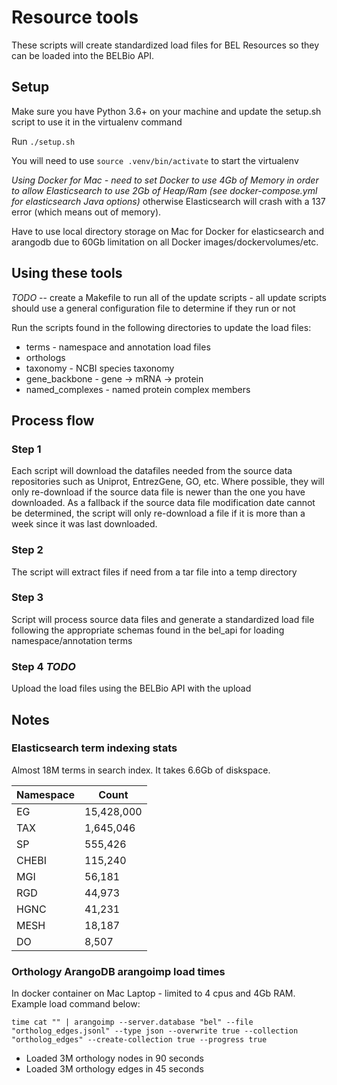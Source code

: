 # Resource tools

These scripts will create standardized load files for BEL Resources so they can be loaded into the BELBio API.

## Setup

Make sure you have Python 3.6+ on your machine and update the setup.sh script to use it
in the virtualenv command

Run `./setup.sh`

You will need to use `source .venv/bin/activate` to start the virtualenv

*Using Docker for Mac - need to set Docker to use 4Gb of Memory in order to allow
Elasticsearch to use 2Gb of Heap/Ram (see docker-compose.yml for elasticsearch Java options)*
otherwise Elasticsearch will crash with a 137 error (which means out of memory).

Have to use local directory storage on Mac for Docker for elasticsearch and arangodb
due to 60Gb limitation on all Docker images/dockervolumes/etc.

## Using these tools

*TODO* -- create a Makefile to run all of the update scripts - all update scripts
should use a general configuration file to determine if they run or not

Run the scripts found in the following directories to update the load files:

* terms - namespace and annotation load files
* orthologs
* taxonomy - NCBI species taxonomy
* gene_backbone - gene -> mRNA -> protein
* named_complexes - named protein complex members

## Process flow

### Step 1
Each script will download the datafiles needed from the source data repositories such as Uniprot, EntrezGene, GO, etc. Where possible, they will only re-download if the source data file is newer than the one you have downloaded. As a fallback if the source data file modification date cannot be determined, the script will only re-download a file if it is more than a week since it was last downloaded.

### Step 2
The script will extract files if need from a tar file into a temp directory

### Step 3
Script will process source data files and generate a standardized load file following the appropriate schemas found in the bel_api for loading namespace/annotation terms

### Step 4  *TODO*
Upload the load files using the BELBio API with the upload

## Notes

### Elasticsearch term indexing stats

Almost 18M terms in search index.  It takes 6.6Gb of diskspace.

| Namespace  | Count      |
| ---------- | ---------- |
| EG | 15,428,000 |
| TAX | 1,645,046 |
| SP | 555,426 |
| CHEBI | 115,240 |
| MGI | 56,181 |
| RGD | 44,973 |
| HGNC | 41,231 |
| MESH | 18,187 |
| DO | 8,507 |


### Orthology ArangoDB arangoimp load times

In docker container on Mac Laptop - limited to 4 cpus and 4Gb RAM.  Example
load command below:

    time cat "" | arangoimp --server.database "bel" --file "ortholog_edges.jsonl" --type json --overwrite true --collection "ortholog_edges" --create-collection true --progress true

* Loaded 3M orthology nodes in 90 seconds
* Loaded 3M orthology edges in 45 seconds
